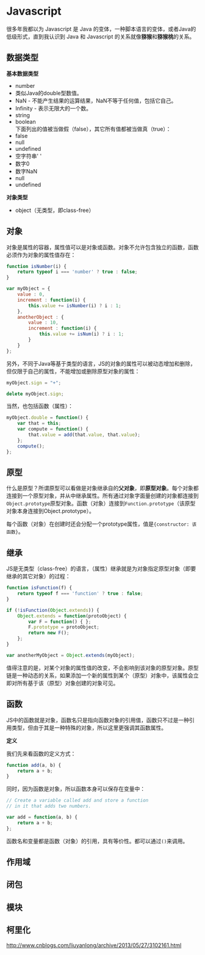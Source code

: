 # Javascript

很多年我都以为 Javascript 是 Java 的变体，一种脚本语言的变体，或者Java的低级形式，直到我认识到 Java 和 Javascript 的关系就像**猕猴**和**猕猴桃**的关系。

## 数据类型

**基本数据类型**

+ number
 + 类似Java的double型数值。
 + NaN - 不能产生结果的运算结果，NaN不等于任何值，包括它自己。
 + Infinity - 表示无限大的一个数。
+ string
+ boolean  
下面列出的值被当做假（false），其它所有值都被当做真（true）：
 + false
 + null
 + undefined
 + 空字符串' '
 + 数字0
 + 数字NaN
+ null
+ undefined

**对象类型**

+ object（无类型，即class-free）

## 对象

对象是属性的容器，属性值可以是对象或函数。对象不允许包含独立的函数，函数必须作为对象的属性值存在：

```JavaScript
function isNumber(i) {
    return typeof i === 'number' ? true : false;
}

var myObject = {
    value : 0,
    increment : function(i) {
        this.value += isNumber(i) ? i : 1;
    },
    anotherObject : {
        value : 10,
        increment : function(i) {
            this.value += isNum(i) ? i : 1;
        }
    }
};
```

另外，不同于Java等基于类型的语言，JS的对象的属性可以被动态增加和删除，但仅限于自己的属性，不能增加或删除原型对象的属性：

```JavaScript
myObject.sign = "+";
```

```JavaScript
delete myObject.sign;
```

当然，也包括函数（属性）：

```JavaScript
myObject.double = function() {
	var that = this;
	var compute = function() {
		that.value = add(that.value, that.value);
	};
	compute();
};
```

## 原型

什么是原型？所谓原型可以看做是对象继承自的**父对象**，即**原型对象**。每个对象都连接到一个原型对象，并从中继承属性。所有通过对象字面量创建的对象都连接到`Object.prototype`原型对象。函数（对象）连接到`Function.prototype`（该原型对象本身连接到Object.prototype）。

每个函数（对象）在创建时还会分配一个prototype属性，值是`{constructor: 该函数}`。

## 继承

JS是无类型（class-free）的语言，（属性）继承就是为对象指定原型对象（即要继承的其它对象）的过程：

```JavaScript
function isFunction(f) {
    return typeof f === 'function' ? true : false;
}

if (!isFunction(Object.extends)) {
    Object.extends = function(protoObject) {
        var F = function() { };
        F.prototype = protoObject;
        return new F();
    };
}
```

```JavaScript
var anotherMyObject = Object.extends(myObject);
```

值得注意的是，对某个对象的属性值的改变，不会影响到该对象的原型对象。原型链是一种动态的关系，如果添加一个新的属性到某个（原型）对象中，该属性会立即对所有基于该（原型）对象创建的对象可见。

##  函数

JS中的函数就是对象，函数名只是指向函数对象的引用值，函数只不过是一种引用类型，但由于其是一种特殊的对象，所以这里更强调其函数属性。

**定义**

我们先来看函数的定义方式：

```JavaScript
function add(a, b) {
	return a + b;
}
```

同时，因为函数是对象，所以函数本身可以保存在变量中：

```JavaScript
// Create a variable called add and store a function
// in it that adds two numbers.

var add = function(a, b) {
	return a + b;
};
```

函数名和变量都是函数（对象）的引用，具有等价性。都可以通过`()`来调用。

## 作用域

## 闭包

## 模块

## 柯里化

http://www.cnblogs.com/liuyanlong/archive/2013/05/27/3102161.html
